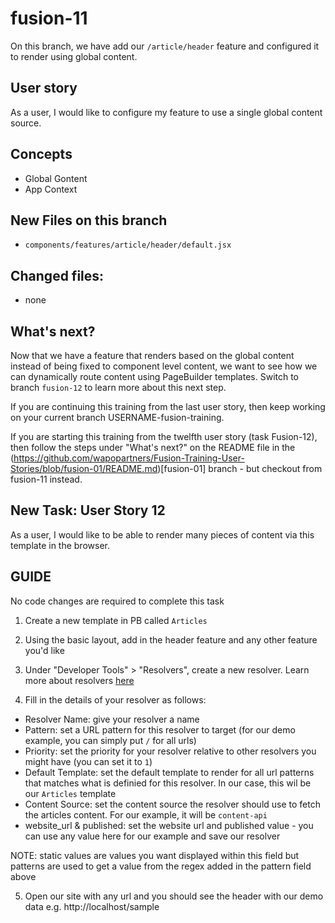 # fusion-11
On this branch, we have add our `/article/header` feature and configured it to render using global content.

## User story
As a user, I would like to configure my feature to use a single global content source.

## Concepts
- Global Gontent
- App Context

## New Files on this branch
- `components/features/article/header/default.jsx`

## Changed files:
- none

## What's next?
Now that we have a feature that renders based on the global content instead of being fixed to component level content, we want to see how we can dynamically route content using PageBuilder templates. Switch to branch `fusion-12` to learn more about this next step.

If you are continuing this training from the last user story, then keep working on your current branch USERNAME-fusion-training.

If you are starting this training from the twelfth user story (task Fusion-12), then follow the steps under "What's next?" on the README file in the (https://github.com/wapopartners/Fusion-Training-User-Stories/blob/fusion-01/README.md)[fusion-01] branch - but checkout from fusion-11 instead.

## New Task: User Story 12
As a user, I would like to be able to render many pieces of content via this template in the browser.

## GUIDE
No code changes are required to complete this task

1. Create a new template in PB called `Articles`

2. Using the basic layout, add in the header feature and any other feature you'd like

3. Under "Developer Tools" > "Resolvers", create a new resolver. Learn more about resolvers [here](https://cmg.arcpublishing.com/alc/arc-products/pagebuilder/user-docs/pagebuilder-editor-30-resolvers/)

4. Fill in the details of your resolver as follows:
- Resolver Name: give your resolver a name
- Pattern: set a URL pattern for this resolver to target (for our demo example, you can simply put `/` for all urls)
- Priority: set the priority for your resolver relative to other resolvers you might have (you can set it to `1`)
- Default Template: set the default template to render for all url patterns that matches what is definied for this resolver. In our case, this wil be our `Articles` template
- Content Source: set the content source the resolver should use to fetch the articles content. For our example, it will be `content-api`
- website_url & published: set the website url and published value - you can use any value here for our example and save our resolver

NOTE: static values are values you want displayed within this field but patterns are used to get a value from the regex added in the pattern field above

5. Open our site with any url and you should see the header with our demo data e.g. http://localhost/sample